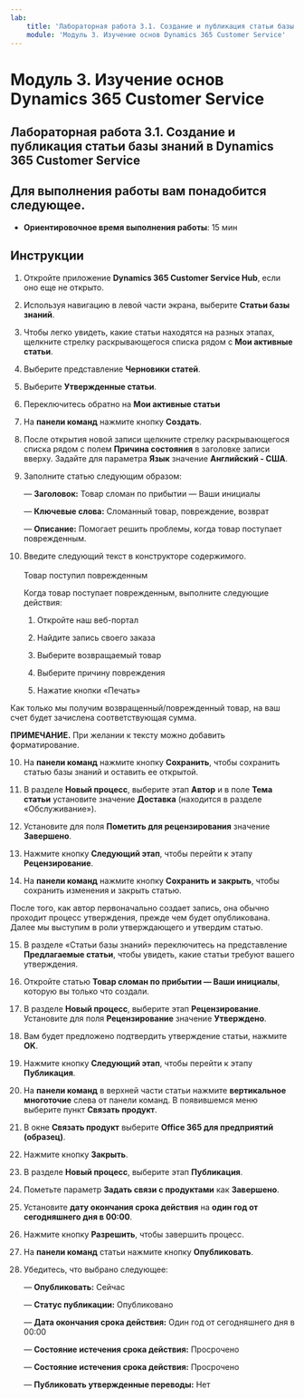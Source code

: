 ```yaml
---
lab:
    title: 'Лабораторная работа 3.1. Создание и публикация статьи базы знаний в Dynamics 365 Customer Service'
    module: 'Модуль 3. Изучение основ Dynamics 365 Customer Service'
---
```


Модуль 3. Изучение основ Dynamics 365 Customer Service
========================

## Лабораторная работа 3.1. Создание и публикация статьи базы знаний в Dynamics 365 Customer Service

## Для выполнения работы вам понадобится следующее.

  - **Ориентировочное время выполнения работы**: 15 мин

## Инструкции

1. Откройте приложение **Dynamics 365 Customer Service Hub**, если оно еще не открыто. 

2. Используя навигацию в левой части экрана, выберите **Статьи базы знаний**. 

3. Чтобы легко увидеть, какие статьи находятся на разных этапах, щелкните стрелку раскрывающегося списка рядом с **Мои активные статьи**. 

4. Выберите представление **Черновики статей**. 

5. Выберите **Утвержденные статьи**. 

6. Переключитесь обратно на **Мои активные статьи**

7. На **панели команд** нажмите кнопку **Создать**. 

8. После открытия новой записи щелкните стрелку раскрывающегося списка рядом с полем **Причина состояния** в заголовке записи вверху. Задайте для параметра **Язык** значение **Английский - США**.

8. Заполните статью следующим образом:

	— **Заголовок:** Товар сломан по прибытии — Ваши инициалы

	— **Ключевые слова:** Сломанный товар, повреждение, возврат

	— **Описание:** Помогает решить проблемы, когда товар поступает поврежденным. 

9. Введите следующий текст в конструкторе содержимого.   
‎  
‎	Товар поступил поврежденным

	Когда товар поступает поврежденным, выполните следующие действия:

	1. Откройте наш веб-портал

	2. Найдите запись своего заказа

	3. Выберите возвращаемый товар

	4. Выберите причину повреждения

	5. Нажатие кнопки «Печать»

Как только мы получим возвращенный/поврежденный товар, на ваш счет будет зачислена соответствующая сумма.

**ПРИМЕЧАНИЕ.** При желании к тексту можно добавить форматирование. 

10. На **панели команд** нажмите кнопку **Сохранить**, чтобы сохранить статью базы знаний и оставить ее открытой. 

11. В разделе **Новый процесс**, выберите этап **Автор** и в поле **Тема статьи** установите значение **Доставка** (находится в разделе «Обслуживание»). 

12. Установите для поля **Пометить для рецензирования** значение **Завершено**.

13. Нажмите кнопку **Следующий этап**, чтобы перейти к этапу **Рецензирование**.

14. На **панели команд** нажмите кнопку **Сохранить и закрыть**, чтобы сохранить изменения и закрыть статью.

После того, как автор первоначально создает запись, она обычно проходит процесс утверждения, прежде чем будет опубликована. Далее мы выступим в роли утверждающего и утвердим статью. 

15. В разделе «Статьи базы знаний» переключитесь на представление **Предлагаемые статьи**, чтобы увидеть, какие статьи требуют вашего утверждения. 

16. Откройте статью **Товар сломан по прибытии — Ваши инициалы**, которую вы только что создали.

17. В разделе **Новый процесс**, выберите этап **Рецензирование**. Установите для поля **Рецензирование** значение **Утверждено**.

18. Вам будет предложено подтвердить утверждение статьи, нажмите **OK**. 

19. Нажмите кнопку **Следующий этап**, чтобы перейти к этапу **Публикация**. 

20. На **панели команд** в верхней части статьи нажмите **вертикальное многоточие** слева от панели команд. В появившемся меню выберите пункт **Связать продукт**. 

21. В окне **Связать продукт** выберите **Office 365 для предприятий (образец)**.

22. Нажмите кнопку **Закрыть**. 

23. В разделе **Новый процесс**, выберите этап **Публикация**. 

24. Пометьте параметр **Задать связи с продуктами** как **Завершено**. 

25. Установите **дату окончания срока действия** на **один год от сегодняшнего дня в 00:00**. 

26. Нажмите кнопку **Разрешить**, чтобы завершить процесс. 

27. На **панели команд** статьи нажмите кнопку **Опубликовать**. 

28. Убедитесь, что выбрано следующее:

	— **Опубликовать:** Сейчас

	— **Статус публикации:** Опубликовано

	— **Дата окончания срока действия:** Один год от сегодняшнего дня в 00:00

	— **Состояние истечения срока действия:** Просрочено

	— **Состояние истечения срока действия:** Просрочено

	— **Публиковать утвержденные переводы:** Нет


